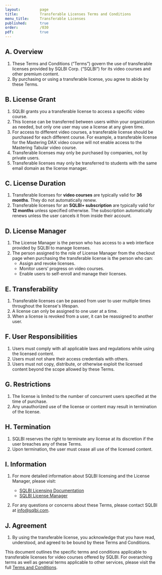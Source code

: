 ```yaml
---
layout:         page
title:          Transferable Licenses Terms and Conditions
menu_title:     Transferable Licenses
published:      true
order:          /030
pdf:            true
---
```


## A. Overview
1. These Terms and Conditions (“Terms”) govern the use of transferable licenses provided by SQLBI Corp. (“SQLBI”) for its video courses and other premium content.
2. By purchasing or using a transferable license, you agree to abide by these Terms.

## B. License Grant
1. SQLBI grants you a transferable license to access a specific video course.
2. This license can be transferred between users within your organization as needed, but only one user may use a license at any given time.
3. For access to different video courses, a transferable license should be purchased for each different course. For example, a transferable license for the Mastering DAX video course will not enable access to the Mastering Tabular video course.
4. Transferable licenses may only be purchased by companies, not by private users.
5. Transferable licenses may only be transferred to students with the same email domain as the license manager.

## C. License Duration
1. Transferable licenses for **video courses** are typically valid for **36 months**. They do not automatically renew.
2. Transferable licenses for an **SQLBI+ subscription** are typically valid for **12 months** unless specified otherwise. The subscription automatically renews unless the user cancels it from inside their account.

## D. License Manager
1. The License Manager is the person who has access to a web interface provided by SQLBI to manage licenses.
2. The person assigned to the role of License Manager from the checkout page when purchasing the transferable license is the person who can:
   - Assign and revoke licenses.
   - Monitor users’ progress on video courses.
   - Enable users to self-enroll and manage their licenses.

## E. Transferability
1. Transferable licenses can be passed from user to user multiple times throughout the license's lifespan.
2. A license can only be assigned to one user at a time.
3. When a license is revoked from a user, it can be reassigned to another user.

## F. User Responsibilities
1. Users must comply with all applicable laws and regulations while using the licensed content.
2. Users must not share their access credentials with others.
3. Users must not copy, distribute, or otherwise exploit the licensed content beyond the scope allowed by these Terms.

## G. Restrictions
1. The license is limited to the number of concurrent users specified at the time of purchase.
2. Any unauthorized use of the license or content may result in termination of the license.

## H. Termination
1. SQLBI reserves the right to terminate any license at its discretion if the user breaches any of these Terms.
2. Upon termination, the user must cease all use of the licensed content.

## I. Information
1. For more detailed information about SQLBI licensing and the License Manager, please visit:
   - [SQLBI Licensing Documentation](../www/licensing)
   - [SQLBI License Manager](../www/license-manager)
   
2. For any questions or concerns about these Terms, please contact SQLBI at [info@sqlbi.com](mailto:info@sqlbi.com).

## J. Agreement
1. By using the transferable license, you acknowledge that you have read, understood, and agreed to be bound by these Terms and Conditions.

This document outlines the specific terms and conditions applicable to transferable licenses for video courses offered by SQLBI. For overarching terms as well as general terms applicable to other services, please visit the full [Terms and Conditions](index.md).

